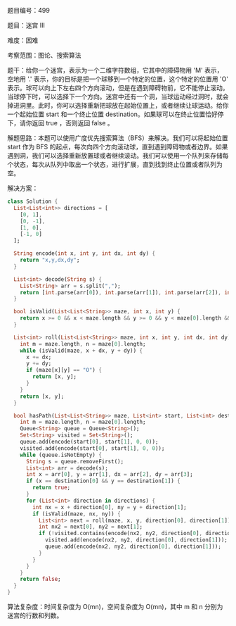 题目编号：499

题目：迷宫 III

难度：困难

考察范围：图论、搜索算法

题干：给你一个迷宫，表示为一个二维字符数组，它其中的障碍物用 'M' 表示，空地用 '.' 表示，你的目标是把一个球移到一个特定的位置，这个特定的位置用 'O' 表示。球可以向上下左右四个方向滚动，但是在遇到障碍物前，它不能停止滚动。当球停下时，可以选择下一个方向。迷宫中还有一个洞，当球运动经过洞时，就会掉进洞里。此时，你可以选择重新把球放在起始位置上，或者继续让球运动。给你一个起始位置 start 和一个终止位置 destination。如果球可以在终止位置恰好停下，请你返回 true ，否则返回 false 。

解题思路：本题可以使用广度优先搜索算法（BFS）来解决。我们可以将起始位置 start 作为 BFS 的起点，每次向四个方向滚动球，直到遇到障碍物或者边界。如果遇到洞，我们可以选择重新放置球或者继续滚动。我们可以使用一个队列来存储每个状态，每次从队列中取出一个状态，进行扩展，直到找到终止位置或者队列为空。

解决方案：

```dart
class Solution {
  List<List<int>> directions = [
    [0, 1],
    [0, -1],
    [1, 0],
    [-1, 0]
  ];

  String encode(int x, int y, int dx, int dy) {
    return "x,y,dx,dy";
  }

  List<int> decode(String s) {
    List<String> arr = s.split(",");
    return [int.parse(arr[0]), int.parse(arr[1]), int.parse(arr[2]), int.parse(arr[3])];
  }

  bool isValid(List<List<String>> maze, int x, int y) {
    return x >= 0 && x < maze.length && y >= 0 && y < maze[0].length && maze[x][y] != "M";
  }

  List<int> roll(List<List<String>> maze, int x, int y, int dx, int dy) {
    int m = maze.length, n = maze[0].length;
    while (isValid(maze, x + dx, y + dy)) {
      x += dx;
      y += dy;
      if (maze[x][y] == "O") {
        return [x, y];
      }
    }
    return [x, y];
  }

  bool hasPath(List<List<String>> maze, List<int> start, List<int> destination) {
    int m = maze.length, n = maze[0].length;
    Queue<String> queue = Queue<String>();
    Set<String> visited = Set<String>();
    queue.add(encode(start[0], start[1], 0, 0));
    visited.add(encode(start[0], start[1], 0, 0));
    while (queue.isNotEmpty) {
      String s = queue.removeFirst();
      List<int> arr = decode(s);
      int x = arr[0], y = arr[1], dx = arr[2], dy = arr[3];
      if (x == destination[0] && y == destination[1]) {
        return true;
      }
      for (List<int> direction in directions) {
        int nx = x + direction[0], ny = y + direction[1];
        if (isValid(maze, nx, ny)) {
          List<int> next = roll(maze, x, y, direction[0], direction[1]);
          int nx2 = next[0], ny2 = next[1];
          if (!visited.contains(encode(nx2, ny2, direction[0], direction[1]))) {
            visited.add(encode(nx2, ny2, direction[0], direction[1]));
            queue.add(encode(nx2, ny2, direction[0], direction[1]));
          }
        }
      }
    }
    return false;
  }
}
```

算法复杂度：时间复杂度为 O(mn)，空间复杂度为 O(mn)，其中 m 和 n 分别为迷宫的行数和列数。